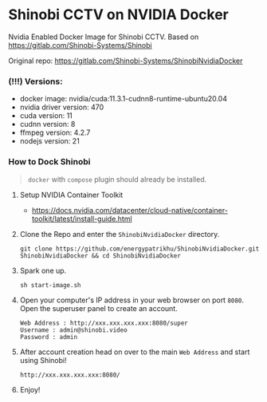 # Shinobi CCTV on NVIDIA Docker

Nvidia Enabled Docker Image for Shinobi CCTV. Based on https://gitlab.com/Shinobi-Systems/Shinobi

Original repo: https://gitlab.com/Shinobi-Systems/ShinobiNvidiaDocker

### (!!!) Versions:
- docker image: nvidia/cuda:11.3.1-cudnn8-runtime-ubuntu20.04
- nvidia driver version: 470
- cuda version: 11
- cudnn version: 8
- ffmpeg version: 4.2.7
- nodejs version: 21

### How to Dock Shinobi

>  `docker` with `compose` plugin should already be installed.

1. Setup NVIDIA Container Toolkit
    - https://docs.nvidia.com/datacenter/cloud-native/container-toolkit/latest/install-guide.html

2. Clone the Repo and enter the `ShinobiNvidiaDocker` directory.
    ```
    git clone https://github.com/energypatrikhu/ShinobiNvidiaDocker.git ShinobiNvidiaDocker && cd ShinobiNvidiaDocker
    ```

3. Spark one up.
    ```
    sh start-image.sh
    ```

4. Open your computer's IP address in your web browser on port `8080`. Open the superuser panel to create an account.
    ```
    Web Address : http://xxx.xxx.xxx.xxx:8080/super
    Username : admin@shinobi.video
    Password : admin
    ```

5. After account creation head on over to the main `Web Address` and start using Shinobi!
    ```
    http://xxx.xxx.xxx.xxx:8080/
    ```

6. Enjoy!
